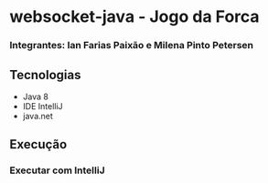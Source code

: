 # websocket-java - Jogo da Forca

### Integrantes: Ian Farias Paixão e Milena Pinto Petersen 


## Tecnologias 
- Java 8
- IDE IntelliJ
- java.net

## Execução
### Executar com IntelliJ

